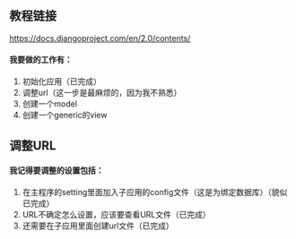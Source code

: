 ## 教程链接
https://docs.djangoproject.com/en/2.0/contents/

#### 我要做的工作有：
1.	初始化应用（已完成）
2.	调整url（这一步是最麻烦的，因为我不熟悉）
3.	创建一个model
4.	创建一个generic的view

## 调整URL
#### 我记得要调整的设置包括：
1.	在主程序的setting里面加入子应用的config文件（这是为绑定数据库）（貌似已完成）
2.	URL不确定怎么设置，应该要查看URL文件（已完成）
3.	还需要在子应用里面创建url文件（已完成）


